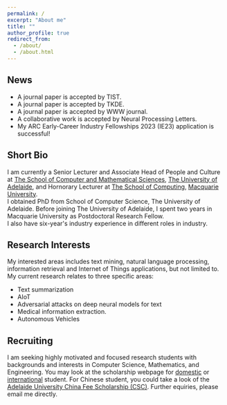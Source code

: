 ```yaml
---
permalink: /
excerpt: "About me"
title: ""
author_profile: true
redirect_from: 
  - /about/
  - /about.html
---
```


## News
* A journal paper is accepted by TIST.
* A journal paper is accepted by TKDE. 
* A journal paper is accepted by WWW journal. 
* A collaborative work is accepted by Neural Processing Letters. 
* My ARC Early-Career Industry Fellowships 2023 (IE23) application is successful! 		 	  

## Short Bio
I am currently a Senior Lecturer and Associate Head of People and Culture at [The School of Computer and Mathematical Sciences](https://set.adelaide.edu.au/mathematical-sciences), [The University of Adelaide](http://www.adelaide.edu.au), and Hornorary Lecturer at [The School of Computing](https://www.mq.edu.au/faculty-of-science-and-engineering/departments-and-schools/school-of-computing), [Macquarie University](http://www.mq.edu.au/).  
I obtained PhD from School of Computer Science, The University of Adelaide. Before joining The University of Adelaide, I spent two years in Macquarie University as Postdoctoral Research Fellow.    
I also have six-year's industry experience in different roles in industry. 
		
## Research Interests
 My interested areas includes text mining, natural language processing, information retrieval and Internet of Things applications, but not limited to.
My current research relates to three specific areas: 
- Text summarization
- AIoT
- Adversarial attacks on deep neural models for text
- Medical information extraction.
- Autonomous Vehicles
		

## Recruiting
I am seeking highly motivated and focused research students with backgrounds and interests in Computer Science, Mathematics, and Engineering. 
You may look at the scholarship webpage for [domestic](https://www.adelaide.edu.au/graduatecentre/scholarships/research/) or [international](https://www.adelaide.edu.au/graduatecentre/scholarships/research-international/) student. For Chinese student, you could take a look of the [Adelaide University China Fee Scholarship (CSC)](https://scholarships.adelaide.edu.au/Scholarships/postgraduate-research/all-faculties/adelaide-university-china-fee-scholarships-china).
Further equiries, please email me directly. 

